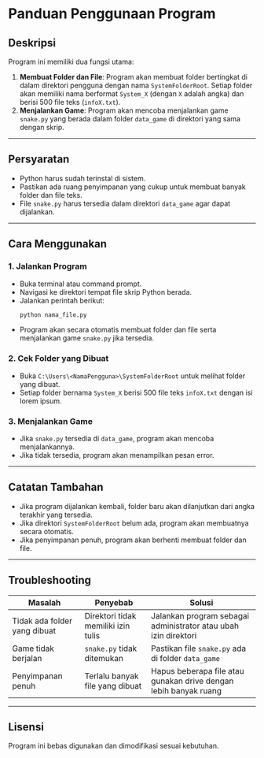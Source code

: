 
# Panduan Penggunaan Program

## Deskripsi
Program ini memiliki dua fungsi utama:
1. **Membuat Folder dan File**: Program akan membuat folder bertingkat di dalam direktori pengguna dengan nama `SystemFolderRoot`. Setiap folder akan memiliki nama berformat `System_X` (dengan `X` adalah angka) dan berisi 500 file teks (`infoX.txt`).
2. **Menjalankan Game**: Program akan mencoba menjalankan game `snake.py` yang berada dalam folder `data_game` di direktori yang sama dengan skrip.

---

## Persyaratan
- Python harus sudah terinstal di sistem.
- Pastikan ada ruang penyimpanan yang cukup untuk membuat banyak folder dan file teks.
- File `snake.py` harus tersedia dalam direktori `data_game` agar dapat dijalankan.

---

## Cara Menggunakan

### 1. Jalankan Program
   
   - Buka terminal atau command prompt.
   - Navigasi ke direktori tempat file skrip Python berada.
   - Jalankan perintah berikut:
     ```sh
     python nama_file.py
     ```
   - Program akan secara otomatis membuat folder dan file serta menjalankan game `snake.py` jika tersedia.

### 2. Cek Folder yang Dibuat
   - Buka `C:\Users\<NamaPengguna>\SystemFolderRoot` untuk melihat folder yang dibuat.
   - Setiap folder bernama `System_X` berisi 500 file teks `infoX.txt` dengan isi lorem ipsum.

### 3. Menjalankan Game
   - Jika `snake.py` tersedia di `data_game`, program akan mencoba menjalankannya.
   - Jika tidak tersedia, program akan menampilkan pesan error.

---

## Catatan Tambahan
- Jika program dijalankan kembali, folder baru akan dilanjutkan dari angka terakhir yang tersedia.
- Jika direktori `SystemFolderRoot` belum ada, program akan membuatnya secara otomatis.
- Jika penyimpanan penuh, program akan berhenti membuat folder dan file.

---

## Troubleshooting

| Masalah | Penyebab | Solusi |
|---------|---------|--------|
| Tidak ada folder yang dibuat | Direktori tidak memiliki izin tulis | Jalankan program sebagai administrator atau ubah izin direktori |
| Game tidak berjalan | `snake.py` tidak ditemukan | Pastikan file `snake.py` ada di folder `data_game` |
| Penyimpanan penuh | Terlalu banyak file yang dibuat | Hapus beberapa file atau gunakan drive dengan lebih banyak ruang |

---

## Lisensi
Program ini bebas digunakan dan dimodifikasi sesuai kebutuhan.

